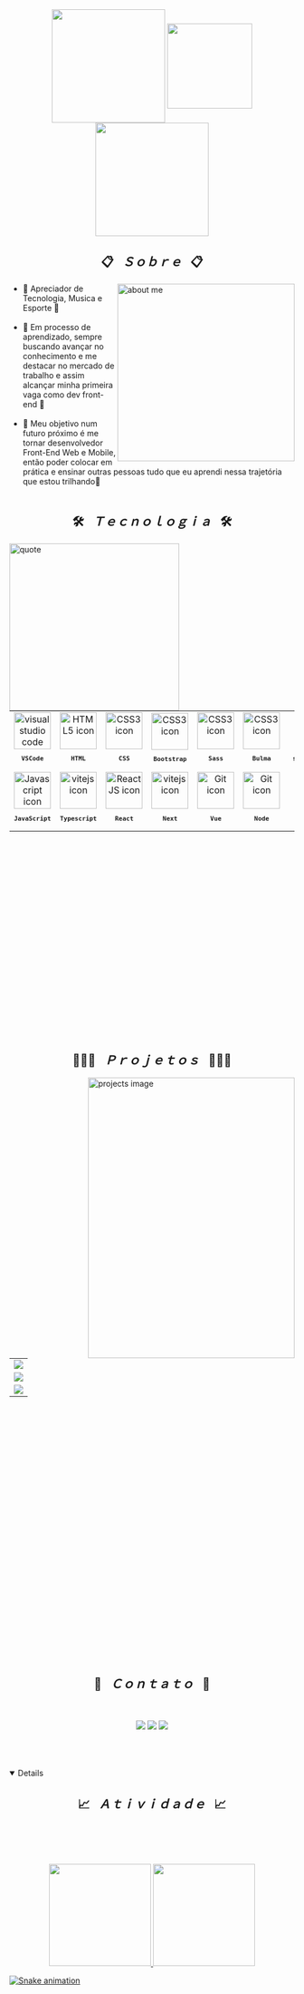 <div align=center>

<img align ="center" height="200" src="https://user-images.githubusercontent.com/114706983/206150733-3a494425-4945-4fa7-b1af-0ec87c613ab0.gif" />
<img align ="center" height="150" src="https://user-images.githubusercontent.com/114706983/206157937-ff866ac1-90b2-4824-b07a-9a0a3b36a3f3.png" />
<img  align ="center" height="200" src="https://user-images.githubusercontent.com/114706983/206150733-3a494425-4945-4fa7-b1af-0ec87c613ab0.gif" />
    
</div>

<h2 align="center">📋&ensp; <i>Ｓｏｂｒｅ</i> &ensp;📋</h2>
<img align="right" src="./images/about-me.gif" width="313px" height="313px" alt="about me">

<ul align="left">
    <li>🤩️ Apreciador de Tecnologia, Musica e Esporte 🤩️</li><br>
    <li>🚀 Em processo de aprendizado, sempre buscando avançar no conhecimento e me destacar no mercado de trabalho e assim alcançar minha primeira vaga como dev front-end 🚀</li><br>
    <li>🔮 Meu objetivo num futuro próximo é me tornar desenvolvedor Front-End Web e Mobile, então poder colocar em prática e ensinar outras pessoas tudo que eu aprendi nessa trajetória que estou trilhando🔮</li><br>
</ul>
<h2 align="center">🛠️&ensp; <i>Ｔｅｃｎｏｌｏｇｉａ</i> &ensp;🛠️</h2>
<img align="left" height="295px" width="300px" alt="quote" src="./images/coding.gif"/>
<table align="center" height="300px">
        <tr widht="100px">
        <td align="center">
            <img src="https://skillicons.dev/icons?i=vscode" width="65px" alt="visual studio code icon"/><br>
            <sub>
                <b>
                    <pre>VSCode</pre>
                </b>
            </sub>
        </td>
        <td align="center">
            <img src="https://skillicons.dev/icons?i=html" width="65px" alt="HTML5 icon"/><br>
            <sub>
                <b>
                    <pre>HTML</pre>
                </b>
            </sub>
        </td>
        <td align="center">
            <img src="https://skillicons.dev/icons?i=css" width="65px" alt="CSS3 icon"/><br>
            <sub>
                <b>
                    <pre>&ensp;CSS&ensp;</pre>
                </b>
            </sub>
        </td>
        <td align="center" width="65px" style="padding: 0; width:65px;">
            <img src="https://skillicons.dev/icons?i=bootstrap" width="65px" alt="CSS3 icon"/><br>
            <sub>
                <b>
                    <pre>&ensp;Bootstrap&ensp;</pre>
                </b>
            </sub>
        </td>
        <td align="center">
            <img src="https://skillicons.dev/icons?i=sass" width="65px" alt="CSS3 icon"/><br>
            <sub>
                <b>
                    <pre>&ensp;Sass&ensp;</pre>
                </b>
            </sub>
        </td>
        <td align="center">
            <img src="https://cdn.jsdelivr.net/gh/devicons/devicon/icons/bulma/bulma-plain.svg" width="65px" alt="CSS3 icon"/><br>
            <sub>
                <b>
                    <pre>&ensp;Bulma&ensp;</pre>
                </b>
            </sub>
        </td>
         <td align="center">
            <img src="https://skillicons.dev/icons?i=styledcomponents" width="65px" alt="CSS3 icon"/><br>
            <sub>
                <b>
                    <pre>&ensp;styled-comp&ensp;</pre>
                </b>
            </sub>
        </td>
        <td align="center">
            <img src="https://skillicons.dev/icons?i=tailwind" width="65px" alt="CSS3 icon"/><br>
            <sub>
                <b>
                    <pre>&ensp;TailwindCSS&ensp;</pre>
                </b>
            </sub>
        </td>
    </tr>
        <td align="center">
            <img src="https://skillicons.dev/icons?i=javascript" width="65px" alt="Javascript icon"/><br>
            <sub>
                <b>
                    <pre>JavaScript</pre>
                </b>
            </sub>
        </td>
        <td align="center">
            <img src="https://skillicons.dev/icons?i=typescript" width="65px" alt="vitejs icon"/><br>
            <sub>
                <b>
                    <pre>Typescript</pre>
                </b>
            </sub>
        </td>
        <td align="center">
            <img src="https://skillicons.dev/icons?i=react" width="65px" alt="ReactJS icon"/><br>
            <sub>
                <b>
                    <pre>React</pre>
                </b>
            </sub>
        </td>
        <td align="center">
            <img src="https://skillicons.dev/icons?i=nextjs" width="65px" alt="vitejs icon"/><br>
            <sub>
                <b>
                    <pre>Next</pre>
                </b>
            </sub>
        </td>
        <td align="center" width="100px;">
            <img src="https://skillicons.dev/icons?i=vuejs" width="65px" alt="Git icon"/><br>
            <sub>
                <b>
                    <pre>&emsp;Vue&emsp;</pre>
                </b>
            </sub>
        </td>
        <td align="center" >
            <img src="https://skillicons.dev/icons?i=nodejs" width="65px" alt="Git icon"/><br>
            <sub>
                <b>
                    <pre>&emsp;Node&emsp;</pre>
                </b>
            </sub>
        </td>
        <td align="center">
            <img src="https://skillicons.dev/icons?i=firebase" width="65px" alt="Git icon"/><br>
            <sub>
                <b>
                <pre>&emsp;Firebase&emsp;</pre>
            </b>
        </sub>
    </td>
    <td align="center" width="65px">
        <img src="https://skillicons.dev/icons?i=mongodb" width="65px" alt="Git icon"/><br>
        <sub>
            <b>
                <pre>&emsp;MongoDB&emsp;</pre>
            </b>
        </sub>
    </td> 
</tr>
</table> 
<br><br><br><br><br><br><br><br><br><br><br><br><br><br><br>
<h2 align="center">👨🏻‍💻&ensp; <i>Ｐｒｏｊｅｔｏｓ</i> &ensp;👨🏻‍💻</h2>
<img align="right" src="https://user-images.githubusercontent.com/114706983/206143367-1f2723f1-2849-4f03-86c0-62709bdd8461.gif" height="495px" width="365px" alt="projects image">
<table height="495px" width="360px">
  <tr>
    <td>
    <a href="https://github.com/jpportodev/Lista-de-Afazeres" target="_blank">
      <img align="center" src="https://github-readme-stats.vercel.app/api/pin/?username=jpportodev&repo=Lista-de-Afazeres&theme=tokyonight&hide_border=true&cache_seconds=0">
    </a>
    </td>
  </tr>
  <tr>
    <td>
    <a href="https://github.com/jpportodev/Calculadora.js" target="_blank">
         <img align="center" src="https://github-readme-stats.vercel.app/api/pin/?username=jpportodev&repo=Calculadora.js&theme=tokyonight&hide_border=true&cache_seconds=0">
    </td>
  </tr>
  <tr>
    <td>
    <a href="https://github.com/jpportodev/Monty-Hall" target="_blank">
        <img align="center" src="https://github-readme-stats.vercel.app/api/pin/?username=jpportodev&repo=Monty-Hall&theme=tokyonight&hide_border=true&cache_seconds=0">
  </a>
    </td>
    </tr>
  </tr>
</table>
<br>
<div align="center"> 
<h2 align="center">💬&ensp; <i>Ｃｏｎｔａｔｏ</i> &ensp;💬</h2>
<br><br>
    <a href = "mailto:jpportodev@gmail.com"><img src="https://img.shields.io/badge/-Gmail-%23333?style=for-the-badge&logo=gmail&logoColor=white" target="_blank"></a>
    <a href="https://www.linkedin.com/in/jpportodev" target="_blank"><img src="https://img.shields.io/badge/-LinkedIn-%230077B5?style=for-the-badge&logo=linkedin&logoColor=white" target="_blank"></a>
    <a href = "https://wa.link/a6xd1r"><img src="https://img.shields.io/badge/WhatsApp-25D366?style=for-the-badge&logo=whatsapp&logoColor=white" target="_blank"></a>
</div>
</p>
<br><br><br>
<details open>
<h2 align="center">📈&ensp; <i>Ａｔｉｖｉｄａｄｅ</i> &ensp;📈</h2>
<br>
<br><br>
<br>
<div align="center">
  <a href="https://www.linkedin.com/in/jpportodev">
  <img height="180em" src="https://github-readme-stats.vercel.app/api?username=jpportodev&theme=tokyonight&hide_border=true&cache_seconds=0"/>
  <img height="180em" src="https://github-readme-stats.vercel.app/api/top-langs/?username=jpportodev&&theme=tokyonight&hide_border=true&cache_seconds=0"/>
</div>
  
  ![Snake animation](https://github.com/jpportodev/jpportodev/blob/output/github-contribution-grid-snake.svg)
 </details>   
